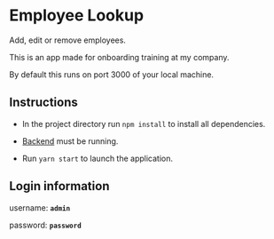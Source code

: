 # Employee Lookup

Add, edit or remove employees.

This is an app made for onboarding training at my company.

By default this runs on port 3000 of your local machine.

## Instructions

- In the project directory run <code>npm install</code> to install all dependencies.

- [Backend](https://github.com/ricardocolom-kaseya/employee-app-backend) must be running.

- Run <code>yarn start</code> to launch the application.

## Login information

username: **<code>admin</code>** 

password: **<code>password</code>** 
